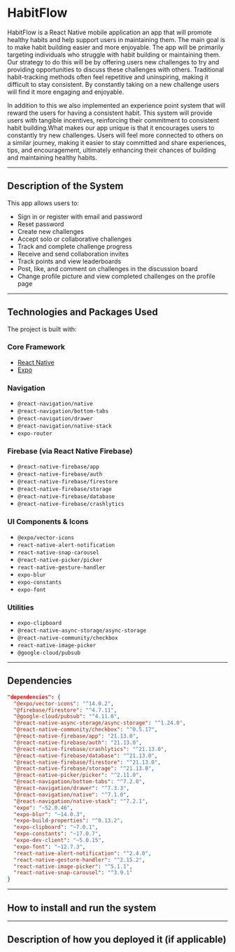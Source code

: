 # HabitFlow

HabitFlow is a React Native mobile application an app that will promote healthy habits and help support users in maintaining them. The main goal is to make habit building easier and more enjoyable. The app will be primarily targeting individuals who struggle with habit building or maintaining them. Our strategy to do this will be by offering users new challenges to try and providing opportunities to discuss these challenges with others. Traditional habit-tracking methods often feel repetitive and uninspiring, making it difficult to stay consistent. By constantly taking on a new challenge users will find it more engaging and enjoyable.

In addition to this we also implemented an experience point system that will reward the users for having a consistent habit. This system will provide users with tangible incentives, reinforcing their commitment to consistent habit building.What makes our app unique is that it encourages users to constantly try new challenges. Users will feel more connected to others on a similar journey, making it easier to stay committed and share experiences, tips, and encouragement, ultimately enhancing their chances of building and maintaining healthy habits.

---

## Description of the System

This app allows users to:

- Sign in or register with email and password
- Reset password
- Create new challenges
- Accept solo or collaborative challenges
- Track and complete challenge progress
- Receive and send collaboration invites
- Track points and view leaderboards
- Post, like, and comment on challenges in the discussion board
- Change profile picture and view completed challenges on the profile page

---

## Technologies and Packages Used

The project is built with:

### Core Framework

- [React Native](https://reactnative.dev/)
- [Expo](https://expo.dev/)

### Navigation

- `@react-navigation/native`
- `@react-navigation/bottom-tabs`
- `@react-navigation/drawer`
- `@react-navigation/native-stack`
- `expo-router`

### Firebase (via React Native Firebase)

- `@react-native-firebase/app`
- `@react-native-firebase/auth`
- `@react-native-firebase/firestore`
- `@react-native-firebase/storage`
- `@react-native-firebase/database`
- `@react-native-firebase/crashlytics`

### UI Components & Icons

- `@expo/vector-icons`
- `react-native-alert-notification`
- `react-native-snap-carousel`
- `@react-native-picker/picker`
- `react-native-gesture-handler`
- `expo-blur`
- `expo-constants`
- `expo-font`

### Utilities

- `expo-clipboard`
- `@react-native-async-storage/async-storage`
- `@react-native-community/checkbox`
- `react-native-image-picker`
- `@google-cloud/pubsub`

---

## Dependencies

```json
"dependencies": {
  "@expo/vector-icons": "^14.0.2",
  "@firebase/firestore": "^4.7.11",
  "@google-cloud/pubsub": "^4.11.0",
  "@react-native-async-storage/async-storage": "^1.24.0",
  "@react-native-community/checkbox": "^0.5.17",
  "@react-native-firebase/app": "21.13.0",
  "@react-native-firebase/auth": "21.13.0",
  "@react-native-firebase/crashlytics": "^21.13.0",
  "@react-native-firebase/database": "^21.13.0",
  "@react-native-firebase/firestore": "^21.13.0",
  "@react-native-firebase/storage": "^21.13.0",
  "@react-native-picker/picker": "^2.11.0",
  "@react-navigation/bottom-tabs": "^7.2.0",
  "@react-navigation/drawer": "^7.3.3",
  "@react-navigation/native": "^7.1.0",
  "@react-navigation/native-stack": "^7.2.1",
  "expo": "~52.0.46",
  "expo-blur": "~14.0.3",
  "expo-build-properties": "^0.13.2",
  "expo-clipboard": "~7.0.1",
  "expo-constants": "~17.0.7",
  "expo-dev-client": "~5.0.15",
  "expo-font": "~12.7.3",
  "react-native-alert-notification": "^2.4.0",
  "react-native-gesture-handler": "^2.15.2",
  "react-native-image-picker": "^5.1.1",
  "react-native-snap-carousel": "^3.9.1"
}
```

---

## How to install and run the system

---

## Description of how you deployed it (if applicable)
